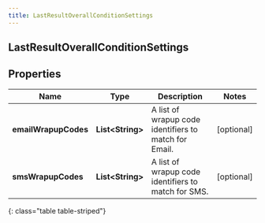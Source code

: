```yaml
---
title: LastResultOverallConditionSettings
---
```

## LastResultOverallConditionSettings


## Properties

| Name | Type | Description | Notes |
| ------------ | ------------- | ------------- | ------------- |
| **emailWrapupCodes** | <!----><!---->**List&lt;String&gt;**<!----> | A list of wrapup code identifiers to match for Email. |  [optional] |
| **smsWrapupCodes** | <!----><!---->**List&lt;String&gt;**<!----> | A list of wrapup code identifiers to match for SMS. |  [optional] |
{: class="table table-striped"}



